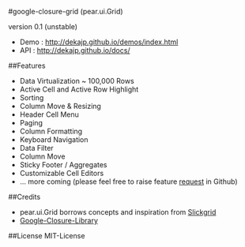 #google-closure-grid (pear.ui.Grid)

version 0.1 (unstable)

* Demo : http://dekajp.github.io/demos/index.html
* API  : http://dekajp.github.io/docs/ 

##Features

* Data Virtualization ~ 100,000 Rows
* Active Cell and Active Row Highlight
* Sorting
* Column Move & Resizing
* Header Cell Menu
* Paging
* Column Formatting
* Keyboard Navigation
* Data Filter
* Column Move
* Sticky Footer / Aggregates
* Customizable Cell Editors
* ... more coming (please feel free to raise feature [request](https://github.com/dekajp/google-closure-grid/issues) in Github)

##Credits 
* pear.ui.Grid borrows concepts and inspiration from [Slickgrid](https://github.com/mleibman/SlickGrid)
* [Google-Closure-Library](https://code.google.com/p/closure-library/)

##License
MIT-License

